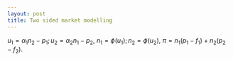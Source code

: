 ```yaml
---
layout: post
title: Two sided market modelling
---
```


$u_1 = \alpha_1 n_2 - p_1 ; u_2 = \alpha_2 n_1 - p_2 ,$
$n_1 = \phi (u_1); n_2 = \phi (u_2),$
$\pi = n_1 (p_1 - f_1) + n_2(p_2 - f_2).$
